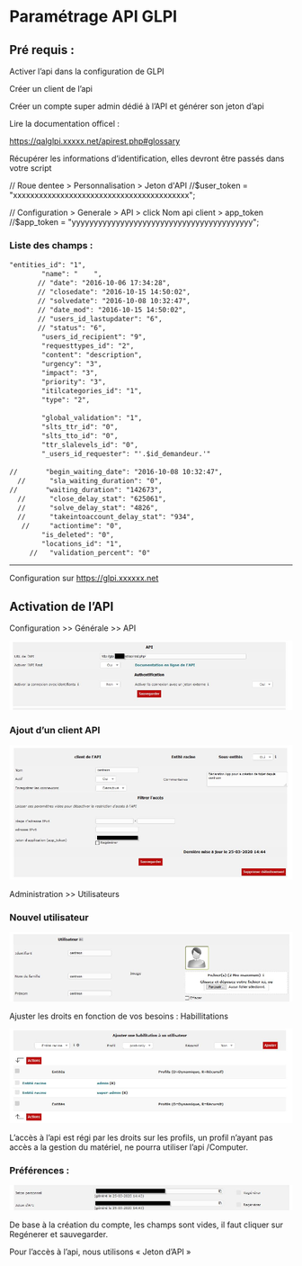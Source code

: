 # **Paramétrage API GLPI**

 

## Pré requis :

Activer l’api dans la configuration de GLPI

Créer un client de l’api

Créer un compte super admin dédié à l’API et générer son jeton d’api

Lire la documentation officel :

https://qalglpi.xxxxx.net/apirest.php#glossary

Récupérer les informations d’identification, elles devront être passés dans votre script

// Roue dentee > Personnalisation > Jeton d'API
//$user_token = "xxxxxxxxxxxxxxxxxxxxxxxxxxxxxxxxxxxxxxxxx";

// Configuration > Generale > API > click Nom api client > app_token
//$app_token = "yyyyyyyyyyyyyyyyyyyyyyyyyyyyyyyyyyyyyyyyy";


### Liste des champs :
```
"entities_id": "1",
        "name": "    ",
       // "date": "2016-10-06 17:34:28",
       // "closedate": "2016-10-15 14:50:02",
       // "solvedate": "2016-10-08 10:32:47",
       // "date_mod": "2016-10-15 14:50:02",
       // "users_id_lastupdater": "6",
       // "status": "6",
        "users_id_recipient": "9",
        "requesttypes_id": "2",
        "content": "description",
        "urgency": "3",
        "impact": "3",
        "priority": "3",
        "itilcategories_id": "1",
        "type": "2",

        "global_validation": "1",
        "slts_ttr_id": "0",
        "slts_tto_id": "0",
        "ttr_slalevels_id": "0",
        "_users_id_requester": "'.$id_demandeur.'"
       
//       "begin_waiting_date": "2016-10-08 10:32:47",
  //      "sla_waiting_duration": "0",
//       "waiting_duration": "142673",
  //      "close_delay_stat": "625061",
  //      "solve_delay_stat": "4826",
  //      "takeintoaccount_delay_stat": "934",
   //     "actiontime": "0",
        "is_deleted": "0",
        "locations_id": "1",
     //   "validation_percent": "0" 

 ```

 
* * *
Configuration sur https://glpi.xxxxxx.net

## Activation de l’API

Configuration >> Générale >> API


![Kiku](doc/2021-10-20-21_46_19-Clipboard.jpg)


### Ajout d’un client API 


![2021-10-20 21_49_25-Clipboard.jpg](doc/2021-10-20-21_49_25-Clipboard.jpg)


Administration >> Utilisateurs

### Nouvel utilisateur



![2021-10-20 21_53_13-Clipboard.jpg](doc/2021-10-20-21_53_13-Clipboard.jpg)

Ajuster les droits en fonction de vos besoins : Habillitations

![2021-10-20 21_53_48-Clipboard.jpg](doc/2021-10-20-21_53_48-Clipboard.jpg)

L’accès à l’api est régi par les droits sur les profils, un profil n’ayant pas accès a la gestion du matériel, ne pourra utiliser l’api /Computer.

### Préférences : 

![2021-10-20 21_54_35-Clipboard.jpg](doc/2021-10-20-21_54_35-Clipboard.jpg)

De base à la création du compte, les champs sont vides, il faut cliquer sur Regénerer et sauvegarder.

Pour l’accès à l’api, nous utilisons « Jeton d’API »